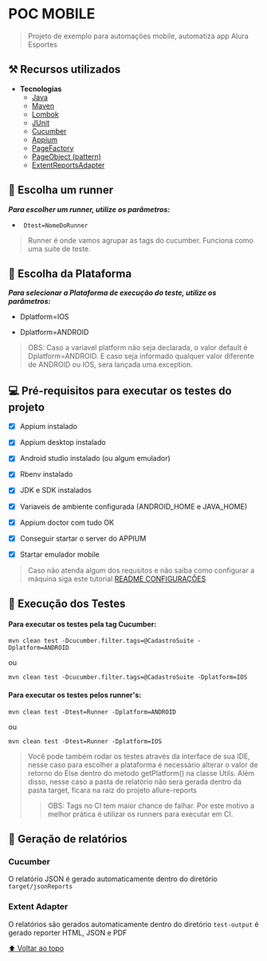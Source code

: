 
# POC MOBILE
>Projeto de exemplo para automações mobile, automatiza app Alura Esportes

## ⚒️ Recursos utilizados
- **Tecnologias**
    - [Java](https://www.java.com/pt-BR/)
    - [Maven](https://maven.apache.org/guides/index.html)
    - [Lombok](https://projectlombok.org/features/all)
    - [JUnit](https://junit.org/junit4/ "JUnit")
    - [Cucumber](https://cucumber.io/)
    - [Appium](https://appium.io/)
    - [PageFactory](https://naveenautomationlabs.com/13-implementing-page-factory-in-appium-based-framework/ "PageFactory")
    - [PageObject (pattern)](https://martinfowler.com/bliki/PageObject.html "PageObject")
    - [ExtentReportsAdapter](https://ghchirp.tech/2098/ "ExtentReportsAdapter")

## 🏃 Escolha um runner
***Para escolher um runner, utilize os parâmetros:***

- ` Dtest=NomeDoRunner`
>Runner é onde vamos agrupar as tags do cucumber. Funciona como uma suite de teste. 

## 📱 Escolha da Plataforma
***Para selecionar a Plataforma de execução do teste, utilize os parâmetros:***

- Dplatform=IOS

- Dplatform=ANDROID

> OBS: Caso a variavel platform não seja declarada, o valor default é Dplatform=ANDROID. E
> caso seja informado qualquer valor diferente de ANDROID ou IOS, sera lançada uma exception.
 

## 💻 Pré-requisitos para executar os testes do projeto

- [x] Appium instalado
- [x] Appium desktop instalado
- [x] Android studio instalado (ou algum emulador)
- [x] Rbenv instalado
- [x] JDK e SDK instalados
- [x] Variaveis de ambiente configurada (ANDROID_HOME e JAVA_HOME)
- [x] Appium doctor com tudo OK
- [x] Conseguir startar o server do APPIUM
- [x] Startar emulador mobile


> Caso não atenda algum dos requsitos e não saiba como configurar a máquina siga este tutorial [README CONFIGURAÇÕES](README-configuracao.md)  


## 🚀 Execução dos Testes
#### Para executar os testes pela tag Cucumber:    
`mvn clean test -Dcucumber.filter.tags=@CadastroSuite -Dplatform=ANDROID`

ou

`mvn clean test -Dcucumber.filter.tags=@CadastroSuite -Dplatform=IOS`

#### Para executar os testes pelos runner's:
`mvn clean test -Dtest=Runner -Dplatform=ANDROID`

ou 

`mvn clean test -Dtest=Runner -Dplatform=IOS`

>Você pode também rodar os testes através da interface de sua IDE, nesse caso para escolher a plataforma
> é necessário alterar o valor de retorno do Else dentro do metodo getPlatform() na classe Utils. 
> Além disso, nesse caso a pasta de relatório não sera gerada dentro da pasta target, ficara na raiz do projeto allure-reports
> >OBS: Tags no CI tem maior chance de falhar. Por este motivo a melhor prática é utilizar os runners para executar em CI. 

## 📜 Geração de relatórios

### Cucumber
O relatório JSON é gerado automaticamente dentro do diretório ``target/jsonReports``

### Extent Adapter
O relatórios são gerados automaticamente dentro do diretório ``test-output`` é gerado reporter HTML, JSON e PDF


[⬆ Voltar ao topo](#POC-MOBILE)<br>